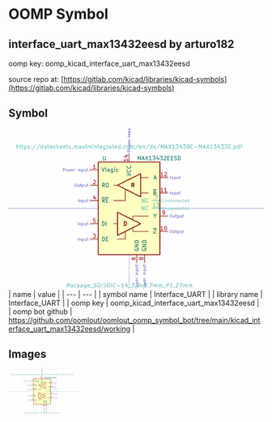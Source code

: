 # OOMP Symbol  
## interface_uart_max13432eesd  by arturo182  
  
oomp key: oomp_kicad_interface_uart_max13432eesd  
  
source repo at: [https://gitlab.com/kicad/libraries/kicad-symbols](https://gitlab.com/kicad/libraries/kicad-symbols)  
## Symbol  
  
[![working.png](working_600.png)](working.png)  
| name | value | 
| --- | --- | 
| symbol name | Interface_UART | 
| library name | Interface_UART | 
| oomp key | oomp_kicad_interface_uart_max13432eesd | 
| oomp bot github | https://github.com/oomlout/oomlout_oomp_symbol_bot/tree/main/kicad_interface_uart_max13432eesd/working | 
## Images  
  
[![working.png](working_140.png)](working.png)  
